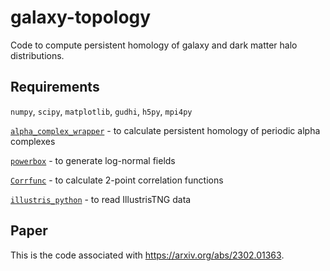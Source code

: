 # galaxy-topology
Code to compute persistent homology of galaxy and dark matter halo distributions.

## Requirements
``numpy``, ``scipy``, ``matplotlib``, ``gudhi``, ``h5py``, ``mpi4py``

[``alpha_complex_wrapper``](https://github.com/ajouellette/alpha_complex_wrapper) - to calculate persistent homology of periodic alpha complexes

[``powerbox``](https://github.com/steven-murray/powerbox) - to generate log-normal fields

[``Corrfunc``](https://github.com/manodeep/Corrfunc) - to calculate 2-point correlation functions

[``illustris_python``](https://github.com/illustristng/illustris_python) - to read IllustrisTNG data


## Paper
This is the code associated with https://arxiv.org/abs/2302.01363.
